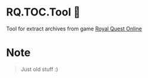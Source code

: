 # RQ.TOC.Tool :see_no_evil:
Tool for extract archives from game [Royal Quest Online](https://store.steampowered.com/app/2962300/Royal_Quest_Online)

# Note
> Just old stuff :)